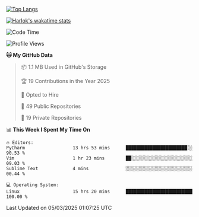 [![Top Langs](https://github-readme-stats.vercel.app/api/top-langs/?username=remisiki&theme=dracula&layout=compact&hide=Jupyter%20Notebook,CSS,HTML&langs_count=10&exclude_repo=GMM-Demux-GUI)](https://github.com/anuraghazra/github-readme-stats)

[![Harlok's wakatime stats](https://github-readme-stats.vercel.app/api/wakatime?username=@remisiki&theme=dracula&layout=compact&langs_count=10&hide=other,html,css,text,json,markdown,jupyter)](https://github.com/anuraghazra/github-readme-stats)

<!--START_SECTION:waka-->
![Code Time](http://img.shields.io/badge/Code%20Time-922%20hrs%2014%20mins-blue)

![Profile Views](http://img.shields.io/badge/Profile%20Views-0-blue)

**🐱 My GitHub Data** 

> 📦 1.1 MB Used in GitHub's Storage 
 > 
> 🏆 19 Contributions in the Year 2025
 > 
> 💼 Opted to Hire
 > 
> 📜 49 Public Repositories 
 > 
> 🔑 19 Private Repositories 
 > 
📊 **This Week I Spent My Time On** 

```text
🔥 Editors: 
PyCharm                  13 hrs 53 mins      ███████████████████████░░   90.53 % 
Vim                      1 hr 23 mins        ██░░░░░░░░░░░░░░░░░░░░░░░   09.03 % 
Sublime Text             4 mins              ░░░░░░░░░░░░░░░░░░░░░░░░░   00.44 % 

💻 Operating System: 
Linux                    15 hrs 20 mins      █████████████████████████   100.00 % 
```


 Last Updated on 05/03/2025 01:07:25 UTC
<!--END_SECTION:waka-->
